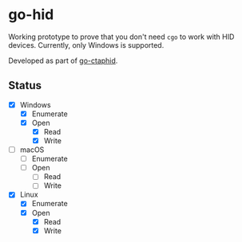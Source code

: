 # go-hid

Working prototype to prove that you don't need `cgo` to work with HID devices.
Currently, only Windows is supported.

Developed as part of [go-ctaphid](https://github.com/go-ctap/ctaphid).

## Status

- [x] Windows
  - [x] Enumerate
  - [x] Open
    - [x] Read
    - [x] Write
- [ ] macOS
  - [ ] Enumerate
  - [ ] Open
      - [ ] Read
      - [ ] Write
- [x] Linux
  - [x] Enumerate
  - [x] Open
     - [x] Read
     - [x] Write
